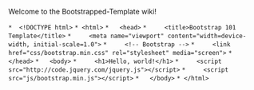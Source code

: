 Welcome to the Bootstrapped-Template wiki!

`*  <!DOCTYPE html>`
`* <html>`
`*   <head>`
`*     <title>Bootstrap 101 Template</title>`
`*     <meta name="viewport" content="width=device-width, initial-scale=1.0">`
`*     <!-- Bootstrap -->`
`*     <link href="css/bootstrap.min.css" rel="stylesheet" media="screen">`
`*   </head>`
`*   <body>`
`*     <h1>Hello, world!</h1>`
`*     <script src="http://code.jquery.com/jquery.js"></script>`
`*     <script src="js/bootstrap.min.js"></script>`
`*   </body>`
`* </html>`